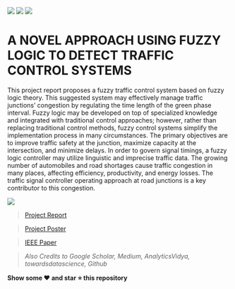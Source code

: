 <img src="https://img.shields.io/badge/Python-FFD43B?style=for-the-badge&logo=python&logoColor=darkgreen"/> <img src="https://img.shields.io/badge/scikit_learn-F7931E?style=for-the-badge&logo=scikit-learn&logoColor=white"/> <img src="https://img.shields.io/badge/Numpy-777BB4?style=for-the-badge&logo=numpy&logoColor=white"/>

# A NOVEL APPROACH USING FUZZY LOGIC TO DETECT TRAFFIC CONTROL SYSTEMS

This project report proposes a fuzzy traffic control system based on fuzzy logic theory. This suggested system may effectively manage traffic junctions’ congestion by regulating the time length of the green phase interval. Fuzzy logic may be developed on top of specialized knowledge and integrated with traditional control approaches; however, rather than replacing traditional control methods, fuzzy control systems simplify the implementation process in many circumstances. The primary objectives are to improve traffic safety at the junction, maximize capacity at the intersection, and minimize delays. In order to govern signal timings, a fuzzy logic controller may utilize linguistic and imprecise traffic data. The growing number of automobiles and road shortages cause traffic congestion in many places, affecting efficiency, productivity, and energy losses. The traffic signal controller operating approach at road junctions is a key contributor to this congestion.

![](./Files/bg.jpg)

> [Project Report](./Files/Report.pdf)

> [Project Poster](./Files/Poster.pdf)

> [IEEE Paper](./Files/Paper.pdf)

> _Also Credits to Google Scholar, Medium, AnalyticsVidya, towardsdatascience, Github_

**Show some ❤️ and star ⭐ this repository**
